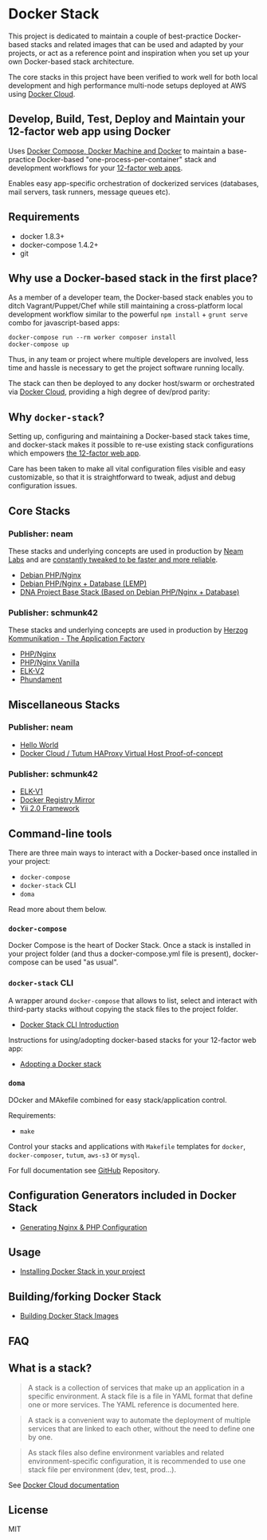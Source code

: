Docker Stack
============

This project is dedicated to maintain a couple of best-practice Docker-based stacks and related images that can be used and adapted by your projects, or act as a reference point and inspiration when you set up your own Docker-based stack architecture.

The core stacks in this project have been verified to work well for both local development and high performance multi-node setups deployed at AWS using [Docker Cloud](https://cloud.docker.com).


Develop, Build, Test, Deploy and Maintain your 12-factor web app using Docker
-----------------------------------------------------------------------------

Uses [Docker Compose, Docker Machine and Docker](http://blog.docker.com/2014/12/announcing-docker-machine-swarm-and-compose-for-orchestrating-distributed-apps/) to maintain a base-practice Docker-based "one-process-per-container" stack and development workflows for your [12-factor web apps](http://12factor.net/).

Enables easy app-specific orchestration of dockerized services (databases, mail servers, task runners, message queues etc).


Requirements
------------

 * docker 1.8.3+
 * docker-compose 1.4.2+
 * git


Why use a Docker-based stack in the first place?
-------------------

As a member of a developer team, the Docker-based stack enables you to ditch Vagrant/Puppet/Chef while still maintaining a cross-platform local development workflow similar to the powerful `npm install` + `grunt serve` combo for javascript-based apps:

    docker-compose run --rm worker composer install
    docker-compose up

Thus, in any team or project where multiple developers are involved, less time and hassle is necessary to get the project software running locally.

The stack can then be deployed to any docker host/swarm or orchestrated via [Docker Cloud](https://cloud.docker.com), providing a high degree of dev/prod parity:

Why `docker-stack`?
-------------------

Setting up, configuring and maintaining a Docker-based stack takes time, and docker-stack makes it possible to re-use existing stack configurations which empowers [the 12-factor web app](http://12factor.net/). 

Care has been taken to make all vital configuration files visible and easy customizable, so that it is straightforward to tweak, adjust and debug configuration issues.



Core Stacks
----------------

### Publisher: neam

These stacks and underlying concepts are used in production by [Neam Labs](http://neamlabs.com) and are [constantly tweaked to be faster and more reliable](./CHANGELOG.md).

- [Debian PHP/Nginx](stacks/neam/debian-php-nginx/stack/README.md)
- [Debian PHP/Nginx + Database (LEMP)](stacks/neam/debian-php-nginx/stack/README.md)
- [DNA Project Base Stack (Based on Debian PHP/Nginx + Database)](stacks/neam/debian-php-nginx.dna-project-base/stack/README.md)

### Publisher: schmunk42

These stacks and underlying concepts are used in production by [Herzog Kommunikation - The Application Factory](http://herzogkommunikation.de/)

- [PHP/Nginx](stacks/schmunk42/php-nginx/README.md)
- [PHP/Nginx Vanilla](stacks/schmunk42/php-nginx-vanilla/README.md)
- [ELK-V2](stacks/schmunk42/elk-v2/README.md)
- [Phundament](stacks/schmunk42/phundament/)

Miscellaneous Stacks
----------------

### Publisher: neam

- [Hello World](stacks/neam/hello-world/README.md)
- [Docker Cloud / Tutum HAProxy Virtual Host Proof-of-concept](stacks/neam/text-to-flowchart-generators-haproxy-vhost-example/README.md)

### Publisher: schmunk42

- [ELK-V1](stacks/schmunk42/elk/README.md)
- [Docker Registry Mirror](stacks/schmunk42/registry-mirror/)
- [Yii 2.0 Framework](stacks/schmunk42/yii2/README.md)


Command-line tools
------------------

There are three main ways to interact with a Docker-based once installed in your project:
 * `docker-compose` 
 * `docker-stack` CLI 
 * `doma` 

Read more about them below.

### `docker-compose`

Docker Compose is the heart of Docker Stack. Once a stack is installed in your project folder (and thus a docker-compose.yml file is present), docker-compose can be used "as usual".

### `docker-stack` CLI

A wrapper around `docker-compose` that allows to list, select and interact with third-party stacks without copying the stack files to the project folder. 

- [Docker Stack CLI Introduction](docs/10-docker-stack-cli.md)

Instructions for using/adopting docker-based stacks for your 12-factor web app:

- [Adopting a Docker stack](docs/10-stacks-adopting-a-docker-stack.md)

### `doma`

DOcker and MAkefile combined for easy stack/application control.

Requirements:
 * `make`

Control your stacks and applications with `Makefile` templates for `docker`, `docker-composer`, `tutum`, `aws-s3` or `mysql`.

For full documentation see [GitHub](https://github.com/schmunk42/doma) Repository.


Configuration Generators included in Docker Stack
-------------------------------------------------

- [Generating Nginx & PHP Configuration](generators/nginx-php-server-config-generator/README.md)


Usage
-----

- [Installing Docker Stack in your project](docs/80-misc-installing-docker-stack-in-your-project.md)


Building/forking Docker Stack
---------------------------

- [Building Docker Stack Images](docs/71-building-docker-stack-images.md)


FAQ
---

## What is a stack?

> A stack is a collection of services that make up an application in a specific environment. A stack file is a file in YAML format that define one or more services. The YAML reference is documented here.

> A stack is a convenient way to automate the deployment of multiple services that are linked to each other, without the need to define one by one.

> As stack files also define environment variables and related environment-specific configuration, it is recommended to use one stack file per environment (dev, test, prod...).

See [Docker Cloud documentation](https://support.tutum.co/support/solutions/articles/5000569899-stacks)


License
-------

MIT
